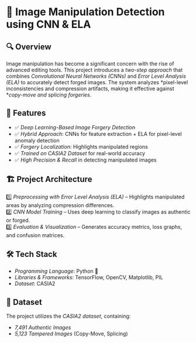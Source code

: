  # 📌 Image Manipulation Detection using CNN & ELA  

## 🔍 Overview  
Image manipulation has become a significant concern with the rise of advanced editing tools. This project introduces a *two-step approach* that combines *Convolutional Neural Networks (CNNs)* and *Error Level Analysis (ELA)* to accurately detect forged images. The system analyzes *pixel-level inconsistencies and compression artifacts, making it effective against **copy-move and splicing forgeries*.  

## 🚀 Features  
- ✅ *Deep Learning-Based Image Forgery Detection*  
- ✅ *Hybrid Approach*: CNNs for feature extraction + ELA for pixel-level anomaly detection  
- ✅ *Forgery Localization*: Highlights manipulated regions  
- ✅ *Trained on CASIA2 Dataset* for real-world accuracy  
- ✅ *High Precision & Recall* in detecting manipulated images  

## 🏗 Project Architecture  
1️⃣ *Preprocessing with Error Level Analysis (ELA)* – Highlights manipulated areas by analyzing compression differences.  
2️⃣ *CNN Model Training* – Uses deep learning to classify images as authentic or forged.  
3️⃣ *Evaluation & Visualization* – Generates accuracy metrics, loss graphs, and confusion matrices.  

## 🛠 Tech Stack  
- *Programming Language*: Python 🐍  
- *Libraries & Frameworks*: TensorFlow, OpenCV, Matplotlib, PIL  
- *Dataset*: CASIA2  

## 📂 Dataset  
The project utilizes the *CASIA2 dataset*, containing:  
- *7,491 Authentic Images*  
- *5,123 Tampered Images* (Copy-Move, Splicing)  


